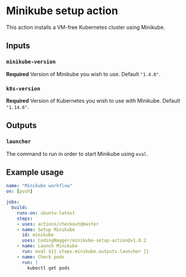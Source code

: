 # Minikube setup action

This action installs a VM-free Kubernetes cluster using Minikube.

## Inputs

### `minikube-version`

**Required** Version of Minikube you wish to use. Default `"1.4.0"`.

### `k8s-version`

**Required** Version of Kubernetes you wish to use with Minikube. Default `"1.14.6"`.

## Outputs

### `launcher`

The command to run in order to start Minikube using `eval`.

## Example usage

```yaml
name: "Minikube workflow"
on: [push]

jobs:
  build:
    runs-on: ubuntu-latest
    steps:
    - uses: actions/checkout@master
    - name: Setup Minikube
      id: minikube
      uses: CodingNagger/minikube-setup-action@v1.0.2
    - name: Launch Minikube
      run: eval ${{ steps.minikube.outputs.launcher }}
    - name: Check pods
      run: |
        kubectl get pods
```
